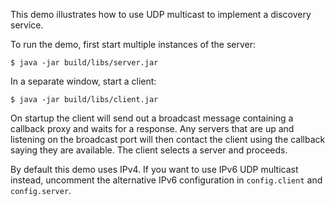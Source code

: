 This demo illustrates how to use UDP multicast to implement a
discovery service.

To run the demo, first start multiple instances of the server:
```
$ java -jar build/libs/server.jar
```
In a separate window, start a client:
```
$ java -jar build/libs/client.jar
```
On startup the client will send out a broadcast message containing a
callback proxy and waits for a response. Any servers that are up and 
listening on the broadcast port will then contact the client using the
callback saying they are available. The client selects a server and
proceeds.

By default this demo uses IPv4. If you want to use IPv6 UDP multicast
instead, uncomment the alternative IPv6 configuration in `config.client`
and `config.server`.
